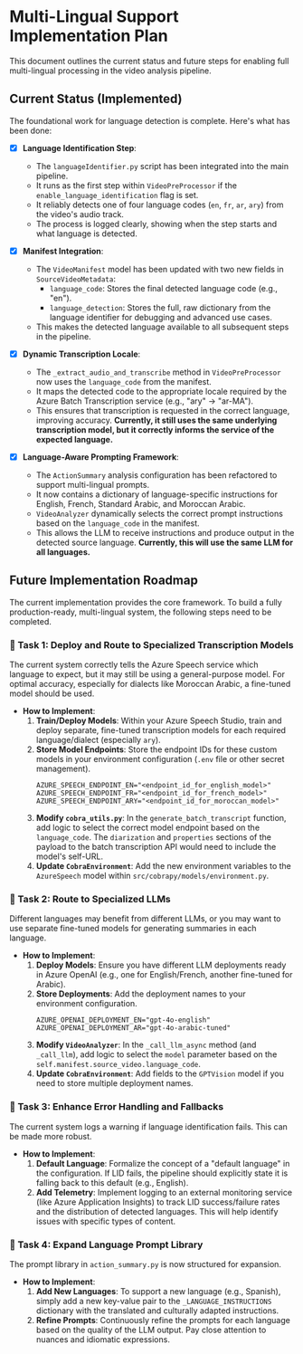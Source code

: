 # Multi-Lingual Support Implementation Plan

This document outlines the current status and future steps for enabling full multi-lingual processing in the video analysis pipeline.

## Current Status (Implemented)

The foundational work for language detection is complete. Here's what has been done:

-   [x] **Language Identification Step**:
    -   The `languageIdentifier.py` script has been integrated into the main pipeline.
    -   It runs as the first step within `VideoPreProcessor` if the `enable_language_identification` flag is set.
    -   It reliably detects one of four language codes (`en`, `fr`, `ar`, `ary`) from the video's audio track.
    -   The process is logged clearly, showing when the step starts and what language is detected.

-   [x] **Manifest Integration**:
    -   The `VideoManifest` model has been updated with two new fields in `SourceVideoMetadata`:
        -   `language_code`: Stores the final detected language code (e.g., "en").
        -   `language_detection`: Stores the full, raw dictionary from the language identifier for debugging and advanced use cases.
    -   This makes the detected language available to all subsequent steps in the pipeline.

-   [x] **Dynamic Transcription Locale**:
    -   The `_extract_audio_and_transcribe` method in `VideoPreProcessor` now uses the `language_code` from the manifest.
    -   It maps the detected code to the appropriate locale required by the Azure Batch Transcription service (e.g., "ary" -> "ar-MA").
    -   This ensures that transcription is requested in the correct language, improving accuracy. **Currently, it still uses the same underlying transcription model, but it correctly informs the service of the expected language.**

-   [x] **Language-Aware Prompting Framework**:
    -   The `ActionSummary` analysis configuration has been refactored to support multi-lingual prompts.
    -   It now contains a dictionary of language-specific instructions for English, French, Standard Arabic, and Moroccan Arabic.
    -   `VideoAnalyzer` dynamically selects the correct prompt instructions based on the `language_code` in the manifest.
    -   This allows the LLM to receive instructions and produce output in the detected source language. **Currently, this will use the same LLM for all languages.**

## Future Implementation Roadmap

The current implementation provides the core framework. To build a fully production-ready, multi-lingual system, the following steps need to be completed.

### :black_square_button: Task 1: Deploy and Route to Specialized Transcription Models

The current system correctly tells the Azure Speech service which language to expect, but it may still be using a general-purpose model. For optimal accuracy, especially for dialects like Moroccan Arabic, a fine-tuned model should be used.

-   **How to Implement**:
    1.  **Train/Deploy Models**: Within your Azure Speech Studio, train and deploy separate, fine-tuned transcription models for each required language/dialect (especially `ary`).
    2.  **Store Model Endpoints**: Store the endpoint IDs for these custom models in your environment configuration (`.env` file or other secret management).
        ```env
        AZURE_SPEECH_ENDPOINT_EN="<endpoint_id_for_english_model>"
        AZURE_SPEECH_ENDPOINT_FR="<endpoint_id_for_french_model>"
        AZURE_SPEECH_ENDPOINT_ARY="<endpoint_id_for_moroccan_model>"
        ```
    3.  **Modify `cobra_utils.py`**: In the `generate_batch_transcript` function, add logic to select the correct model endpoint based on the `language_code`. The `diarization` and `properties` sections of the payload to the batch transcription API would need to include the model's self-URL.
    4.  **Update `CobraEnvironment`**: Add the new environment variables to the `AzureSpeech` model within `src/cobrapy/models/environment.py`.

### :black_square_button: Task 2: Route to Specialized LLMs

Different languages may benefit from different LLMs, or you may want to use separate fine-tuned models for generating summaries in each language.

-   **How to Implement**:
    1.  **Deploy Models**: Ensure you have different LLM deployments ready in Azure OpenAI (e.g., one for English/French, another fine-tuned for Arabic).
    2.  **Store Deployments**: Add the deployment names to your environment configuration.
        ```env
        AZURE_OPENAI_DEPLOYMENT_EN="gpt-4o-english"
        AZURE_OPENAI_DEPLOYMENT_AR="gpt-4o-arabic-tuned"
        ```
    3.  **Modify `VideoAnalyzer`**: In the `_call_llm_async` method (and `_call_llm`), add logic to select the `model` parameter based on the `self.manifest.source_video.language_code`.
    4.  **Update `CobraEnvironment`**: Add fields to the `GPTVision` model if you need to store multiple deployment names.

### :black_square_button: Task 3: Enhance Error Handling and Fallbacks

The current system logs a warning if language identification fails. This can be made more robust.

-   **How to Implement**:
    1.  **Default Language**: Formalize the concept of a "default language" in the configuration. If LID fails, the pipeline should explicitly state it is falling back to this default (e.g., English).
    2.  **Add Telemetry**: Implement logging to an external monitoring service (like Azure Application Insights) to track LID success/failure rates and the distribution of detected languages. This will help identify issues with specific types of content.

### :black_square_button: Task 4: Expand Language Prompt Library

The prompt library in `action_summary.py` is now structured for expansion.

-   **How to Implement**:
    1.  **Add New Languages**: To support a new language (e.g., Spanish), simply add a new key-value pair to the `_LANGUAGE_INSTRUCTIONS` dictionary with the translated and culturally adapted instructions.
    2.  **Refine Prompts**: Continuously refine the prompts for each language based on the quality of the LLM output. Pay close attention to nuances and idiomatic expressions.
